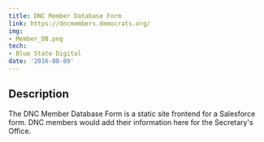 ```yaml
---
title: DNC Member Database Form
link: https://dncmembers.democrats.org/
img:
- Member_DB.png
tech:
- Blue State Digital
date: '2016-08-09'
---
```


## Description
The DNC Member Database Form is a static site frontend for a Salesforce form. DNC members would add their information here for the Secretary's Office.
